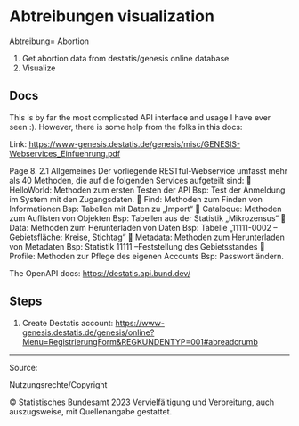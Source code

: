 # Abtreibungen visualization
Abtreibung= Abortion

1. Get abortion data from destatis/genesis online database
2. Visualize

## Docs
This is by far the most complicated API interface and usage I have ever seen :). However, there is some help from the folks in this docs:

Link: https://www-genesis.destatis.de/genesis/misc/GENESIS-Webservices_Einfuehrung.pdf

Page 8.
2.1 Allgemeines
Der vorliegende RESTful-Webservice umfasst mehr als 40 Methoden, die auf die folgenden
Services aufgeteilt sind:
 HelloWorld: Methoden zum ersten Testen der API
Bsp: Test der Anmeldung im System mit den Zugangsdaten.
 Find: Methoden zum Finden von Informationen
Bsp: Tabellen mit Daten zu „Import“
 Cataloque: Methoden zum Auflisten von Objekten
Bsp: Tabellen aus der Statistik „Mikrozensus“
 Data: Methoden zum Herunterladen von Daten
Bsp: Tabelle „11111-0002 – Gebietsfläche: Kreise, Stichtag“
 Metadata: Methoden zum Herunterladen von Metadaten
Bsp: Statistik 11111 –Feststellung des Gebietsstandes
 Profile: Methoden zur Pflege des eigenen Accounts
Bsp: Passwort ändern.


The OpenAPI docs: https://destatis.api.bund.dev/

## Steps
1. Create Destatis account: https://www-genesis.destatis.de/genesis/online?Menu=RegistrierungForm&REGKUNDENTYP=001#abreadcrumb


---
Source:

Nutzungsrechte/Copyright

© Statistisches Bundesamt 2023
Vervielfältigung und Verbreitung, auch auszugsweise, mit Quellenangabe gestattet.
